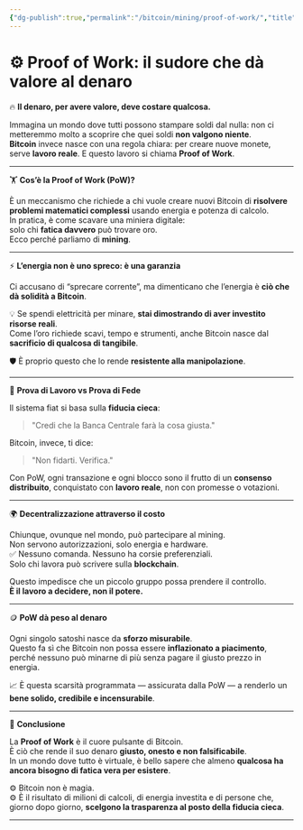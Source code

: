 ```yaml
---
{"dg-publish":true,"permalink":"/bitcoin/mining/proof-of-work/","title":"⚙️ Proof of Work: il sudore che dà valore al denaro","tags":["Bitcoin","ProofOfWork","Energia","Libertà","Mining"]}
---
```



# ⚙️ Proof of Work: il sudore che dà valore al denaro

🔥 **Il denaro, per avere valore, deve costare qualcosa.**

Immagina un mondo dove tutti possono stampare soldi dal nulla: non ci metteremmo molto a scoprire che quei soldi **non valgono niente**.  
**Bitcoin** invece nasce con una regola chiara: per creare nuove monete, serve **lavoro reale**. E questo lavoro si chiama **Proof of Work**.

---

🏋️ **Cos’è la Proof of Work (PoW)?**

È un meccanismo che richiede a chi vuole creare nuovi Bitcoin di **risolvere problemi matematici complessi** usando energia e potenza di calcolo.  
In pratica, è come scavare una miniera digitale:  
solo chi **fatica davvero** può trovare oro.  
Ecco perché parliamo di **mining**.

---

⚡ **L’energia non è uno spreco: è una garanzia**

Ci accusano di “sprecare corrente”, ma dimenticano che l’energia è **ciò che dà solidità a Bitcoin**.

💡 Se spendi elettricità per minare, **stai dimostrando di aver investito risorse reali**.  
Come l’oro richiede scavi, tempo e strumenti, anche Bitcoin nasce dal **sacrificio di qualcosa di tangibile**.

🛡️ È proprio questo che lo rende **resistente alla manipolazione**.

---

🔁 **Prova di Lavoro vs Prova di Fede**

Il sistema fiat si basa sulla **fiducia cieca**:  
> "Credi che la Banca Centrale farà la cosa giusta."

Bitcoin, invece, ti dice:  
> "Non fidarti. Verifica."

Con PoW, ogni transazione e ogni blocco sono il frutto di un **consenso distribuito**, conquistato con **lavoro reale**, non con promesse o votazioni.

---

🌍 **Decentralizzazione attraverso il costo**

Chiunque, ovunque nel mondo, può partecipare al mining.  
Non servono autorizzazioni, solo energia e hardware.  
✅ Nessuno comanda. Nessuno ha corsie preferenziali.  
Solo chi lavora può scrivere sulla **blockchain**.

Questo impedisce che un piccolo gruppo possa prendere il controllo.  
**È il lavoro a decidere, non il potere.**

---

🪙 **PoW dà peso al denaro**

Ogni singolo satoshi nasce da **sforzo misurabile**.  
Questo fa sì che Bitcoin non possa essere **inflazionato a piacimento**, perché nessuno può minarne di più senza pagare il giusto prezzo in energia.

📈 È questa scarsità programmata — assicurata dalla PoW — a renderlo un **bene solido, credibile e incensurabile**.

---

💬 **Conclusione**

La **Proof of Work** è il cuore pulsante di Bitcoin.  
È ciò che rende il suo denaro **giusto, onesto e non falsificabile**.  
In un mondo dove tutto è virtuale, è bello sapere che almeno **qualcosa ha ancora bisogno di fatica vera per esistere**.

⚙️ Bitcoin non è magia.  
⚙️ È il risultato di milioni di calcoli, di energia investita e di persone che, giorno dopo giorno, **scelgono la trasparenza al posto della fiducia cieca**.

---
